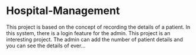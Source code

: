 # Hospital-Management
This project is based on the concept of recording the details of a patient. In this system, there is a login feature for the admin. This project is an interesting project. The admin can add the number of patient details and you can see the details of ever...
